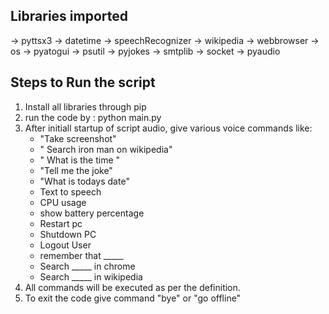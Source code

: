  ## Libraries imported 
 -> pyttsx3
 -> datetime
 -> speechRecognizer
 -> wikipedia
 -> webbrowser
 -> os
 -> pyatogui
 -> psutil
 -> pyjokes
 -> smtplib
 -> socket
 -> pyaudio

 ## Steps to Run the script 

 1. Install all libraries through pip
 2. run the code by : python main.py
 3. After initiall startup of script audio, give various voice commands like:
    - "Take screenshot"
    - " Search iron man on wikipedia"
    - " What is the time " 
    - "Tell me the joke"
    - "What is todays date"
    - Text to speech
    - CPU usage
    - show battery percentage
    - Restart pc
    - Shutdown PC
    - Logout User
    - remember that _____
    - Search _____ in chrome
    - Search _____ in wikipedia  
 4. All commands will be executed as per the definition.
 5. To exit the code give command "bye" or "go offline" 